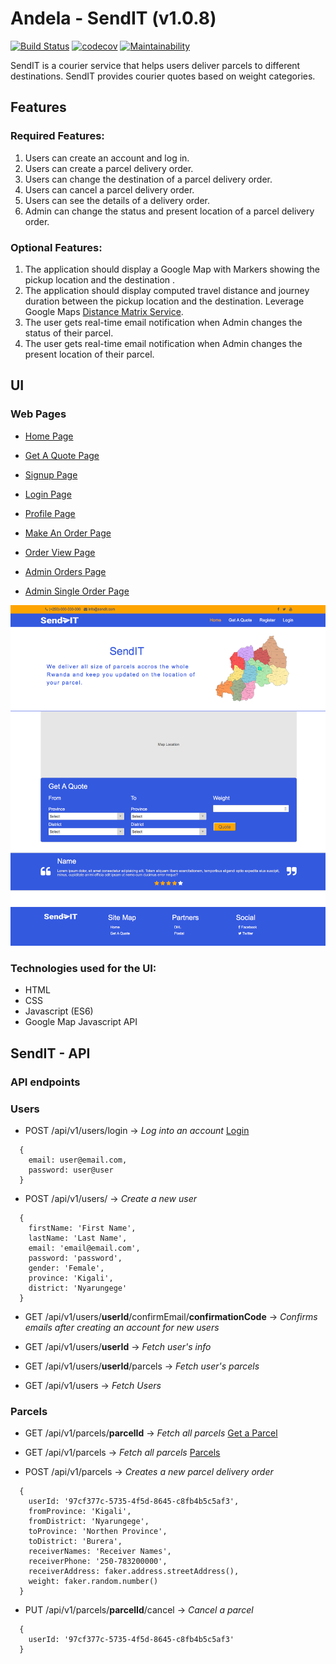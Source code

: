 # Andela - SendIT (v1.0.8)

[![Build Status](https://travis-ci.org/oesukam/andela-sendit.svg?branch=master)](https://travis-ci.org/oesukam/andela-sendit-api)
[![codecov](https://codecov.io/gh/oesukam/andela-sendit/branch/develop/graph/badge.svg)](https://codecov.io/gh/oesukam/andela-sendit)
[![Maintainability](https://api.codeclimate.com/v1/badges/30bd033f62cd2b12a455/maintainability)](https://codeclimate.com/github/oesukam/andela-sendit/maintainability)

SendIT is a courier service that helps users deliver parcels to different destinations. SendIT provides courier quotes based on weight categories.

## Features

### Required Features:
1. Users can create an account and log in.
2. Users can create a parcel delivery order.
3. Users can change the destination of a parcel delivery order.
4. Users can cancel a parcel delivery order.
5. Users can see the details of a delivery order.
6. Admin can change the status and present location of a parcel delivery order.

### Optional Features: 
1. The application should display a Google Map with Markers showing the pickup location and the destination .
2. The application should display computed travel distance and journey duration between
the pickup location and the destination. Leverage Google Maps [Distance Matrix Service](https://www.google.com/url?q=https://developers.google.com/maps/documentation/javascript/examples/distance-matrix&ust=1540951920000000&usg=AFQjCNEYH17s27tYweNRYehge7Lw0ReUeA&hl=en-GB&source=gmail).
3. The user gets real-time email notification when Admin changes the status of their parcel.
4. The user gets real-time email notification when Admin changes the present location of
their parcel.

## UI
### Web Pages
- [Home Page](https://oesukam.github.io/andela-sendit/index.html)

- [Get A Quote Page](https://oesukam.github.io/andela-sendit/quote.html)

- [Signup Page](https://oesukam.github.io/andela-sendit/signup.html)

- [Login Page](https://oesukam.github.io/andela-sendit/login.html)

- [Profile Page](https://oesukam.github.io/andela-sendit/profile.html)

- [Make An Order Page](https://oesukam.github.io/andela-sendit/make-order.html)

- [Order View Page](https://oesukam.github.io/andela-sendit/order.html)

- [Admin Orders Page](https://oesukam.github.io/andela-sendit/admin-orders.html)

- [Admin Single Order Page](https://oesukam.github.io/andela-sendit/admin-order.html)

![Home Page Screenshot](/images/index-page.png)

### Technologies used for the UI:
- HTML
- CSS
- Javascript (ES6)
- Google Map Javascript API


## SendIT - API
### API endpoints

### Users
- POST /api/v1/users/login -> _Log into an account_
[Login](https://andela-sendit-api.herokuapp.com/api/v1/users/login)
```
  {
    email: user@email.com,
    password: user@user
  }
```
- POST /api/v1/users/ -> _Create a new user_
```
  {
    firstName: 'First Name',
    lastName: 'Last Name',
    email: 'email@email.com',
    password: 'password',
    gender: 'Female',
    province: 'Kigali',
    district: 'Nyarungege'
  }
```
- GET /api/v1/users/**userId**/confirmEmail/**confirmationCode** -> _Confirms emails after creating an account for new users_

- GET /api/v1/users/**userId** -> _Fetch user's info_

- GET /api/v1/users/**userId**/parcels -> _Fetch user's parcels_

- GET /api/v1/users -> _Fetch Users_

### Parcels

- GET /api/v1/parcels/**parcelId** -> _Fetch all parcels_
[Get a Parcel](https://andela-sendit-api.herokuapp.com/api/v1/parcels/d6d6a11b-6035-4373-ad76-9dd2556cd5cc)

- GET /api/v1/parcels -> _Fetch all parcels_
[Parcels](https://andela-sendit-api.herokuapp.com/api/v1/parcels/)

- POST /api/v1/parcels -> _Creates a new parcel delivery order_
```
  {
    userId: '97cf377c-5735-4f5d-8645-c8fb4b5c5af3',
    fromProvince: 'Kigali',
    fromDistrict: 'Nyarungege',
    toProvince: 'Northen Province',
    toDistrict: 'Burera',
    receiverNames: 'Receiver Names',
    receiverPhone: '250-783200000',
    receiverAddress: faker.address.streetAddress(),
    weight: faker.random.number()
  }
```

- PUT /api/v1/parcels/**parcelId**/cancel -> _Cancel a parcel_
```
  {
    userId: '97cf377c-5735-4f5d-8645-c8fb4b5c5af3'
  }
```
